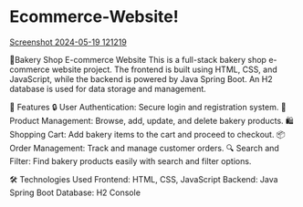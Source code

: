 # Ecommerce-Website!

[Screenshot 2024-05-19 121219](https://github.com/divya-gadekar28/Ecommerce-Website/assets/116143709/89505c80-f122-4f05-afa1-8d52f1b77970)

🍰Bakery Shop E-commerce Website
This is a full-stack bakery shop e-commerce website project. The frontend is built using HTML, CSS, and JavaScript, while the backend is powered by Java Spring Boot. An H2 database is used for data storage and management.

🎨 Features
🔒 User Authentication: Secure login and registration system.
🛒 Product Management: Browse, add, update, and delete bakery products.
🛍️ Shopping Cart: Add bakery items to the cart and proceed to checkout.
📦 Order Management: Track and manage customer orders.
🔍 Search and Filter: Find bakery products easily with search and filter options.


🛠️ Technologies Used
Frontend: HTML, CSS, JavaScript
Backend: Java Spring Boot
Database: H2 Console
